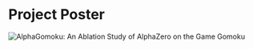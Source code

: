 # Project Poster
![AlphaGomoku: An Ablation Study of AlphaZero on the Game Gomoku](https://github.com/YanpeiTian/CS234/blob/master/poster.jpg)
